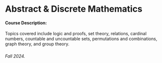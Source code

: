 # Abstract & Discrete Mathematics

#### Course Description:
Topics covered include logic and proofs, set theory, relations, cardinal numbers, countable and uncountable sets, permutations and combinations, graph theory, and group theory.

###

###### Fall 2024.


